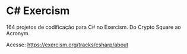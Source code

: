 # C# Exercism

164 projetos de codificação para C# no Exercism. Do Crypto Square ao Acronym.

Acesse: https://exercism.org/tracks/csharp/about
